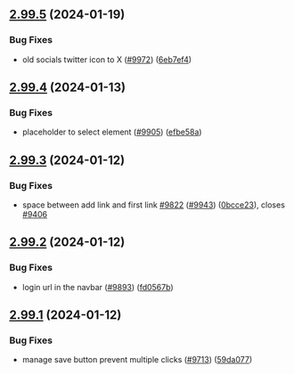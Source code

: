 ## [2.99.5](https://github.com/EddieHubCommunity/BioDrop/compare/v2.99.4...v2.99.5) (2024-01-19)


### Bug Fixes

* old socials twitter icon to X ([#9972](https://github.com/EddieHubCommunity/BioDrop/issues/9972)) ([6eb7ef4](https://github.com/EddieHubCommunity/BioDrop/commit/6eb7ef4bc39d4bc7c7c063f98432a9b41bd7c8d2))



## [2.99.4](https://github.com/EddieHubCommunity/BioDrop/compare/v2.99.3...v2.99.4) (2024-01-13)


### Bug Fixes

* placeholder to select element ([#9905](https://github.com/EddieHubCommunity/BioDrop/issues/9905)) ([efbe58a](https://github.com/EddieHubCommunity/BioDrop/commit/efbe58abe4f986269f1d3f88f3834edc763321da))



## [2.99.3](https://github.com/EddieHubCommunity/BioDrop/compare/v2.99.2...v2.99.3) (2024-01-12)


### Bug Fixes

* space between add link and first link [#9822](https://github.com/EddieHubCommunity/BioDrop/issues/9822) ([#9943](https://github.com/EddieHubCommunity/BioDrop/issues/9943)) ([0bcce23](https://github.com/EddieHubCommunity/BioDrop/commit/0bcce23511935336953d040d846f7a37ab931c1c)), closes [#9406](https://github.com/EddieHubCommunity/BioDrop/issues/9406)



## [2.99.2](https://github.com/EddieHubCommunity/BioDrop/compare/v2.99.1...v2.99.2) (2024-01-12)


### Bug Fixes

* login url in the navbar ([#9893](https://github.com/EddieHubCommunity/BioDrop/issues/9893)) ([fd0567b](https://github.com/EddieHubCommunity/BioDrop/commit/fd0567bffda11586225d5fbbc7c59caca7d22394))



## [2.99.1](https://github.com/EddieHubCommunity/BioDrop/compare/v2.99.0...v2.99.1) (2024-01-12)


### Bug Fixes

* manage save button prevent multiple clicks ([#9713](https://github.com/EddieHubCommunity/BioDrop/issues/9713)) ([59da077](https://github.com/EddieHubCommunity/BioDrop/commit/59da07795083ee6a9ca8a5f77cb6acd67e904cbd))



